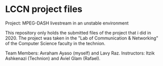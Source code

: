 # LCCN project files

Project: MPEG-DASH livestream in an unstable environment

This repository only holds the submitted files of the project that i did in 2020.
The project was taken in the "Lab of Communication & Networking" of the Computer Science faculty in the technion.

Team Members: Avraham Ayaso (myself) and Lavy Raz.
Instructors: Itzik Ashkenazi (Technion) and Aviel Glam (Rafael).
